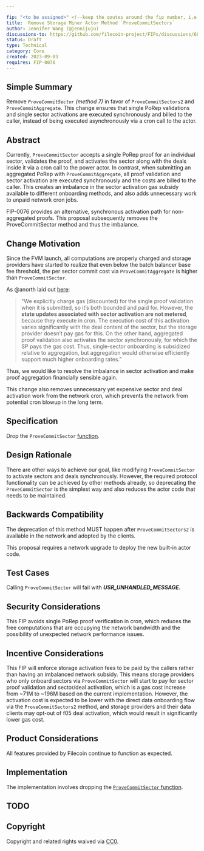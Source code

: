 ```yaml
---

fip: "<to be assigned>" <!--keep the qoutes around the fip number, i.e: `fip: "0001"`-->
title:  Remove Storage Miner Actor Method `ProveCommitSectors`  
author: Jennifer Wang (@jennijuju)
discussions-to: https://github.com/filecoin-project/FIPs/discussions/689
status: Draft
type: Technical 
category: Core
created: 2023-09-03
requires: FIP-0076
---
```


## Simple Summary

Remove *`ProveCommitSector` (method 7)* in favor of `ProveCommitSectors2` and `ProveCommitAggregate`. This change ensures that single PoRep validations and single sector activations are executed synchronously and billed to the caller, instead of being executed asynchronously via a cron call to the actor.

## Abstract

Currently, `ProveCommitSector` accepts a single PoRep proof for an individual sector, validates the proof, and activates the sector along with the deals inside it via a cron call to the power actor. In contrast, when submitting an aggregated PoRep with `ProveCommitAggregate`, all proof validation and sector activation are executed synchronously and the costs are billed to the caller. This creates an imbalance in the sector activation gas subsidy available to different onboarding methods, and also adds unnecessary work to unpaid network cron jobs.

FIP-0076 provides an alternative, synchronous activation path for non-aggregated proofs. This proposal subsequently removes the ProveCommitSector method and thus the imbalance.

## Change Motivation

Since the FVM launch, all computations are properly charged and storage providers have started to realize that even below the batch balancer base fee threshold, the per sector commit cost via `ProveCommitAggregate` is higher than `ProveCommitSector`.

As @anorth laid out [here](https://github.com/filecoin-project/FIPs/discussions/689#discussioncomment-5680517):

> "We explicitly charge gas (discounted) for the single proof validation when it is submitted, so it’s both bounded and paid for. However, the **state updates associated with sector activation are not metered**, because they execute in cron. The execution cost of this activation varies significantly with the deal content of the sector, but the storage provider doesn’t pay gas for this. On the other hand, aggregated proof validation also activates the sector synchronously, for which the SP pays the gas cost. Thus, single-sector onboarding is subsidized relative to aggregation, but aggregation would otherwise efficiently support much higher onboarding rates.”

Thus, we would like to resolve the imbalance in sector activation and make proof aggregation financially sensible again.

This change also removes unnecessary yet expensive sector and deal activation work from the network cron, which prevents the network from potential cron blowup in the long term.

## Specification

Drop the `ProveCommitSector` [function](https://github.com/filecoin-project/builtin-actors/blob/807630512ba0df9a2d41836f7591c3607ddb0d4f/actors/miner/src/lib.rs#L1775-L1828). 

## Design Rationale

There are other ways to achieve our goal, like modifying `ProveCommitSector` to activate sectors and deals synchronously. However, the required protocol functionality can be achieved by other methods already, so deprecating the `ProveCommitSector` is the simplest way and also reduces the actor code that needs to be maintained.

## Backwards Compatibility

The deprecation of this method MUST happen after `ProveCommitSectors2` is available in the network and adopted by the clients.  

This proposal requires a network upgrade to deploy the new built-in actor code.

## Test Cases


Calling `ProveCommitSector` will fail with ***USR_UNHANDLED_MESSAGE.***

## Security Considerations

This FIP avoids single PoRep proof verification in cron, which reduces the free computations that are occupying the network bandwidth and the possibility of unexpected network performance issues.

## Incentive Considerations

This FIP will enforce storage activation fees to be paid by the callers rather than having an imbalanced network subsidy. This means storage providers who only onboard sectors via `ProveCommitSector` will start to pay for sector proof validation and sector/deal activation, which is a gas cost increase from ~71M to ~196M based on the current implementation. However, the activation cost is expected to be lower with the direct data onboarding flow via the `ProveCommitSectors2` method, and storage providers and their data clients may opt-out of f05 deal activation, which would result in significantly lower gas cost.

## Product Considerations

All features provided by Filecoin continue to function as expected.

## Implementation

The implementation involves dropping the [`ProveCommitSector` function](https://github.com/filecoin-project/builtin-actors/blob/807630512ba0df9a2d41836f7591c3607ddb0d4f/actors/miner/src/lib.rs#L1775C17-L1828). 

## TODO

<!--A section that lists any unresolved issues or tasks that are part of the FIP proposal. Examples of these include performing benchmarking to know gas fees, validate claims made in the FIP once the final implementation is ready, etc. A FIP can only move to a “Last Call” status once all these items have been resolved.-->

## Copyright

Copyright and related rights waived via [CC0](https://creativecommons.org/publicdomain/zero/1.0/).
